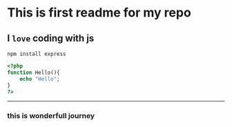 # This is first readme for my repo
## I `love` coding with js
```
npm install express
``` 

```php
<?php
function Hello(){
    echo "Hello";
}
?>

```
---
### this is wonderfull journey
